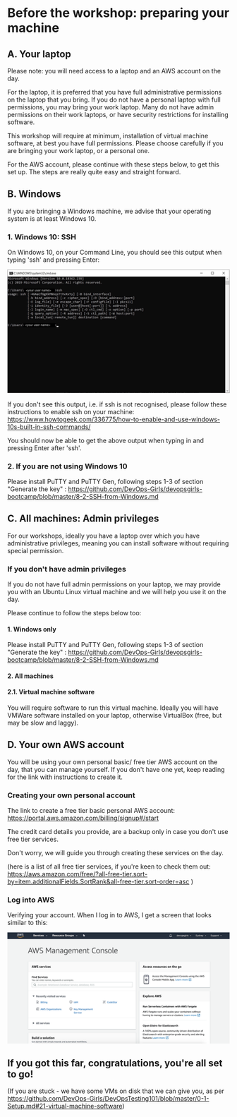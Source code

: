 # Before the workshop: preparing your machine

## A. Your laptop

Please note: you will need access to a laptop and an AWS account on the day.

For the laptop, it is preferred that you have full administrative permissions on the laptop that you bring. If you do not have a personal laptop with full permissions, you may bring your work laptop. Many do not have admin permissions on their work laptops, or have security restrictions for installing software.

This workshop will require at minimum, installation of virtual machine software, at best you have full permissions. Please choose carefully if you are bringing your work laptop, or a personal one.

For the AWS account, please continue with these steps below, to get this set up. The steps are really quite easy and straight forward.

## B. Windows

If you are bringing a Windows machine, we advise that your operating system is at least Windows 10.

### 1. Windows 10: SSH

On Windows 10, on your Command Line, you should see this output when typing 'ssh' and pressing Enter:

![SSH on Windows](images/ssh_image.jpg "SSH on Windows")

If you don't see this output, i.e. if ssh is not recognised, please follow these instructions to enable ssh on your machine: https://www.howtogeek.com/336775/how-to-enable-and-use-windows-10s-built-in-ssh-commands/

You should now be able to get the above output when typing in and pressing Enter after 'ssh'.

### 2. If you are not using Windows 10

Please install PuTTY and PuTTY Gen, following steps 1-3 of section "Generate the key" : https://github.com/DevOps-Girls/devopsgirls-bootcamp/blob/master/8-2-SSH-from-Windows.md


## C. All machines: Admin privileges

For our workshops, ideally you have a laptop over which you have administrative privileges, meaning you can install software without requiring special permission.  

### If you don't have admin privileges

If you do not have full admin permissions on your laptop, we may provide you with an Ubuntu Linux virtual machine and we will help you use it on the day.

Please continue to follow the steps below too:

#### 1. Windows only

Please install PuTTY and PuTTY Gen, following steps 1-3 of section "Generate the key" : https://github.com/DevOps-Girls/devopsgirls-bootcamp/blob/master/8-2-SSH-from-Windows.md

#### 2. All machines

#### 2.1. Virtual machine software

You will require software to run this virtual machine. Ideally you will have VMWare software installed on your laptop, otherwise VirtualBox (free, but may be slow and laggy).


## D. Your own AWS account

You will be using your own personal basic/ free tier AWS account on the day, that you can manage yourself. If you don't have one yet, keep reading for the link with instructions to create it.

### Creating your own personal account

The link to create a free tier basic personal AWS account: https://portal.aws.amazon.com/billing/signup#/start

The credit card details you provide, are a backup only in case you don't use free tier services.

Don't worry, we will guide you through creating these services on the day.

(here is a list of all free tier services, if you're keen to check them out: https://aws.amazon.com/free/?all-free-tier.sort-by=item.additionalFields.SortRank&all-free-tier.sort-order=asc )

### Log into AWS

Verifying your account. When I log in to AWS, I get a screen that looks similar to this:

![Logged into AWS](images/awsloggedin.png "Logged into AWS")


## If you got this far, congratulations, you're all set to go!

(If you are stuck - we have some VMs on disk that we can give you, as per https://github.com/DevOps-Girls/DevOpsTesting101/blob/master/0-1-Setup.md#21-virtual-machine-software)
